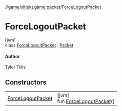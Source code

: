 //[game](../../../index.md)/[xlitekt.game.packet](../index.md)/[ForceLogoutPacket](index.md)

# ForceLogoutPacket

[jvm]\
class [ForceLogoutPacket](index.md) : [Packet](../-packet/index.md)

#### Author

Tyler Telis

## Constructors

| | |
|---|---|
| [ForceLogoutPacket](-force-logout-packet.md) | [jvm]<br>fun [ForceLogoutPacket](-force-logout-packet.md)() |

